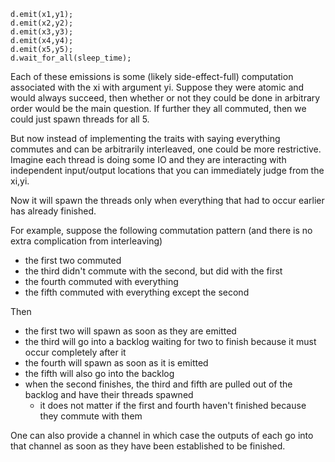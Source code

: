 ```
d.emit(x1,y1);
d.emit(x2,y2);
d.emit(x3,y3);
d.emit(x4,y4);
d.emit(x5,y5);
d.wait_for_all(sleep_time);
```

Each of these emissions is some (likely side-effect-full) computation associated with the xi with argument yi.
Suppose they were atomic and would always succeed, then whether or not they could be done in arbitrary order would be the main question.
If further they all commuted, then we could just spawn threads for all 5.

But now instead of implementing the traits with saying everything commutes and can be arbitrarily interleaved, one could be more restrictive.
Imagine each thread is doing some IO and they are interacting with independent input/output locations that you can immediately judge from the xi,yi.

Now it will spawn the threads only when everything that had to occur earlier has already finished.

For example, suppose the following commutation pattern (and there is no extra complication from interleaving)
- the first two commuted
- the third didn't commute with the second, but did with the first
- the fourth commuted with everything
- the fifth commuted with everything except the second

Then
- the first two will spawn as soon as they are emitted
- the third will go into a backlog waiting for two to finish because it must occur completely after it
- the fourth will spawn as soon as it is emitted
- the fifth will also go into the backlog
- when the second finishes, the third and fifth are pulled out of the backlog and have their threads spawned
  - it does not matter if the first and fourth haven't finished because they commute with them

One can also provide a channel in which case the outputs of each go into that channel as soon as they have been established to be finished.

